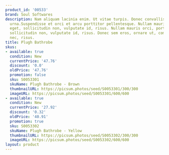 ```yaml
---
product_id: '00533'
brand: Soul Softwares
description: Nam aliquam lacinia enim. Ut vitae turpis. Donec convallis tincidunt
  urna.Suspendisse et orci et arcu porttitor pellentesque. Nullam mauris orci, porttitor
  eget, sollicitudin non, vulputate id, risus. Nullam mauris orci, porttitor eget,
  sollicitudin non, vulputate id, risus. Donec sem eros, ornare ut, commodo eu, tempor
  nec, risus.
title: Plugh Bathrobe
skus:
- available: true
  condition: New
  currentPrice: '47.76'
  discount: '0.0'
  oldPrice: '47.76'
  promotion: false
  sku: S0053301
  skuName: Plugh Bathrobe - Brown
  thumbnailURL: https://picsum.photos/seed/S0053301/300/300
  imageURL: https://picsum.photos/seed/S0053301/600/600
- available: true
  condition: New
  currentPrice: '27.92'
  discount: '0.32'
  oldPrice: '40.91'
  promotion: true
  sku: S0053302
  skuName: Plugh Bathrobe - Yellow
  thumbnailURL: https://picsum.photos/seed/S0053302/300/300
  imageURL: https://picsum.photos/seed/S0053302/600/600
layout: product
---
```

